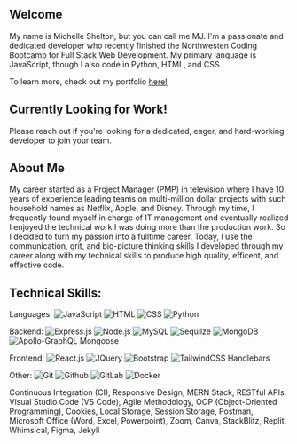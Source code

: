 ## Welcome
My name is Michelle Shelton, but you can call me MJ. I'm a passionate and dedicated developer who recently finished the Northwesten Coding Bootcamp for Full Stack Web Development. My primary language is JavaScript, though I also code in Python, HTML, and CSS. 

To learn more, check out my portfolio [here!](https://mjshelton12.github.io/mj-shelton-dev-portfolio/)

## Currently Looking for Work!
Please reach out if you're looking for a dedicated, eager, and hard-working developer to join your team.

## About Me
My career started as a Project Manager (PMP) in television where I have 10 years of experience leading teams on multi-million dollar projects with such household names as Netflix, Apple, and Disney. Through my time, I frequently found myself in charge of IT management and eventually realized I enjoyed the technical work I was doing more than the production work. So I decided to turn my passion into a fulltime career. Today, I use the communication, grit, and big-picture thinking skills I developed through my career along with my technical skills to produce high quality, efficent, and effective code.

## Technical Skills:

Languages: ![JavaScript](https://img.shields.io/badge/JavaScript-F7DF1E?style=for-the-badge&logo=javascript&logoColor=black) ![HTML](https://img.shields.io/badge/HTML5-E34F26?style=for-the-badge&logo=html5&logoColor=white) ![CSS](https://img.shields.io/badge/CSS-239120?&style=for-the-badge&logo=css3&logoColor=white) ![Python](https://img.shields.io/badge/Python-14354C?style=for-the-badge&logo=python&logoColor=white)

Backend: ![Express.js](https://img.shields.io/badge/Express.js-404D59?style=for-the-badge) ![Node.js](https://img.shields.io/badge/Node.js-43853D?style=for-the-badge&logo=node.js&logoColor=white) ![MySQL](https://img.shields.io/badge/MySQL-00000F?style=for-the-badge&logo=mysql&logoColor=white) ![Sequilze](https://img.shields.io/badge/sequelize-323330?style=for-the-badge&logo=sequelize&logoColor=blue) ![MongoDB](https://img.shields.io/badge/MongoDB-4EA94B?style=for-the-badge&logo=mongodb&logoColor=white) ![Apollo-GraphQL](https://img.shields.io/badge/-ApolloGraphQL-311C87?style=for-the-badge&logo=apollo-graphql) Mongoose

Frontend: ![React.js](https://img.shields.io/badge/React-20232A?style=for-the-badge&logo=react&logoColor=61DAFB) ![JQuery](https://img.shields.io/badge/jQuery-0769AD?style=for-the-badge&logo=jquery&logoColor=white) ![Bootstrap](https://img.shields.io/badge/Bootstrap-563D7C?style=for-the-badge&logo=bootstrap&logoColor=white) ![TailwindCSS](https://img.shields.io/badge/Tailwind_CSS-38B2AC?style=for-the-badge&logo=tailwind-css&logoColor=white) Handlebars

Other: ![Git](https://img.shields.io/badge/GIT-E44C30?style=for-the-badge&logo=git&logoColor=white) ![Github](	https://img.shields.io/badge/GitHub-100000?style=for-the-badge&logo=github&logoColor=white) ![GitLab](https://img.shields.io/badge/GitLab-330F63?style=for-the-badge&logo=gitlab&logoColor=white) ![Docker](https://img.shields.io/badge/docker-%230db7ed.svg?style=for-the-badge&logo=docker&logoColor=white)

Continuous Integration (CI), Responsive Design, MERN Stack, RESTful APIs, Visual Studio Code (VS Code), Agile Methodology, OOP (Object-Oriented Programming), Cookies, Local Storage, Session Storage, Postman, Microsoft Office (Word, Excel, Powerpoint), Zoom, Canva, StackBlitz, Replit, Whimsical, Figma, Jekyll
